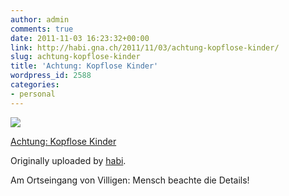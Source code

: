 ```yaml
---
author: admin
comments: true
date: 2011-11-03 16:23:32+00:00
link: http://habi.gna.ch/2011/11/03/achtung-kopflose-kinder/
slug: achtung-kopflose-kinder
title: 'Achtung: Kopflose Kinder'
wordpress_id: 2588
categories:
- personal
---
```



 [![](http://farm7.static.flickr.com/6103/6309662076_56ee66f3d2_m.jpg)](http://www.flickr.com/photos/habi/6309662076/)
   

 
  [Achtung: Kopflose Kinder](http://www.flickr.com/photos/habi/6309662076/)
    

  Originally uploaded by [habi](http://www.flickr.com/photos/habi/).
 



Am Ortseingang von Villigen: Mensch beachte die Details!
  

